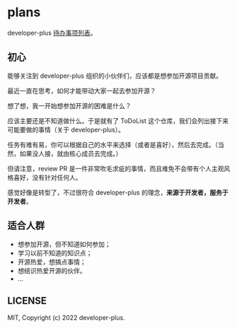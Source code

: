 # plans

developer-plus [待办事项列表](https://github.com/developer-plus/plans/issues)。

## 初心

能够关注到 developer-plus 组织的小伙伴们，应该都是想参加开源项目贡献。

最近一直在思考，如何才能带动大家一起去参加开源？

想了想，我一开始想参加开源的困难是什么？

应该主要还是不知道做什么。于是就有了 ToDoList 这个仓库，我们会列出接下来可能要做的事情（关于 developer-plus）。

任务有难有易，你可以根据自己的水平来选择（或者是喜好），然后去完成。（当然，如果没人接，就由核心成员去完成。）

但请注意，review PR 是一件非常吹毛求疵的事情，而且难免不会带有个人主观风格喜好，没有针对任何人。

感觉好像是转型了，不过很符合 developer-plus 的理念，**来源于开发者，服务于开发者**。

## 适合人群

- 想参加开源，但不知道如何参加；
- 学习以前不知道的知识点；
- 开源热爱，想搞点事情；
- 想结识热爱开源的伙伴。
- ...


## LICENSE

MIT, Copyright (c) 2022 developer-plus.
